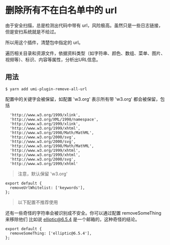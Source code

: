# 删除所有不在白名单中的 url

由于安全扫描，总是检测出代码中带有 url，风险极高。虽然只是一些日志链接，但是安扫系统就是不给过。

所以用这个插件，清楚包中指定的 url。

遍历相关目录和资源文件，依据资料类型（如字符串、颜色、数组、菜单、图片、视频等）、标识、内容等属性，分析出URL信息。

## 用法

```
$ yarn add umi-plugin-remove-all-url
```
配置中的关键字会被保留，如配置 'w3.org' 表示所有带 'w3.org' 都会被保留，包括
```
  'http://www.w3.org/1999/xlink',
  'http://www.w3.org/XML/1998/namespace',
  'http://www.w3.org/1999/xlink',
  'http://www.w3.org/1999/xhtml',
  'http://www.w3.org/1998/Math/MathML',
  'http://www.w3.org/2000/svg',
  'http://www.w3.org/2000/svg',
  'http://www.w3.org/1998/Math/MathML',
  'http://www.w3.org/1999/xhtml',
  'http://www.w3.org/1999/xhtml',
  'http://www.w3.org/2000/svg',
  'http://www.w3.org/1999/xhtml'
```

> 注意，默认保留 'w3.org'
```
export default {
  removeUrlWhitelist: ['keywords'],
};
```

> 以下配置不推荐使用

还有一些奇怪的字符串会被识别成不安全。你可以通过配置 removeSomeThing 来移除他们
比如说 elliptic@6.5.4 是一个邮箱的，这种奇怪的结论。
```
export default {
  removeSomeThing: ['elliptic@6.5.4'],
};
```